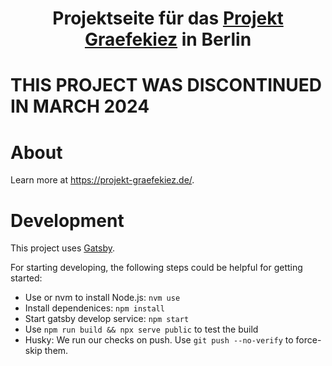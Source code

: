 <p align="center">
  <!--<img alt="" src="https://www.gatsbyjs.com/Gatsby-Monogram.svg" width="60" />-->
</p>
<h1 align="center">
  Projektseite für das <a href="https://projekt-graefekiez.de/">Projekt Graefekiez</a> in Berlin
</h1>

# THIS PROJECT WAS DISCONTINUED IN MARCH 2024

# About

Learn more at https://projekt-graefekiez.de/.

# Development

This project uses [Gatsby](https://www.gatsbyjs.com/).

For starting developing, the following steps could be helpful for getting started:

- Use or nvm to install Node.js: `nvm use`
- Install dependenices: `npm install`
- Start gatsby develop service: `npm start`
- Use `npm run build && npx serve public` to test the build
- Husky: We run our checks on push. Use `git push --no-verify` to force-skip them.
